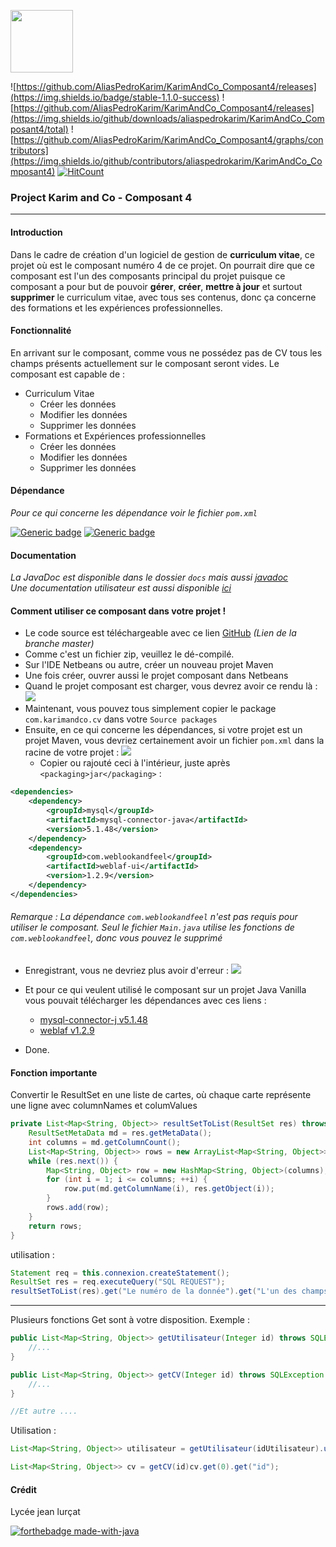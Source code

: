 
<img src="https://res.cloudinary.com/teepublic/image/private/s--3irQSqys--/t_Preview/b_rgb:191919,c_limit,f_jpg,h_630,q_90,w_630/v1511111763/production/designs/2076522_0.jpg" width="100"></img>
<p align="center">

![https://github.com/AliasPedroKarim/KarimAndCo_Composant4/releases](https://img.shields.io/badge/stable-1.1.0-success)  ![https://github.com/AliasPedroKarim/KarimAndCo_Composant4/releases](https://img.shields.io/github/downloads/aliaspedrokarim/KarimAndCo_Composant4/total) ![https://github.com/AliasPedroKarim/KarimAndCo_Composant4/graphs/contributors](https://img.shields.io/github/contributors/aliaspedrokarim/KarimAndCo_Composant4) [![HitCount](http://hits.dwyl.io/AliasPedroKarim/AliasPedroKarim/KarimAndCo_Composant4.svg)](http://hits.dwyl.io/AliasPedroKarim/AliasPedroKarim/KarimAndCo_Composant4)

</p>

### Project Karim and Co - Composant 4
---

#### Introduction
Dans le cadre de création d'un logiciel de gestion de **curriculum vitae**, ce projet où est le composant numéro 4 de ce projet. On pourrait dire que ce composant est l'un des composants principal du projet puisque ce composant a pour but de pouvoir **gérer**, **créer**, **mettre à jour** et surtout **supprimer** le curriculum vitae, avec tous ses contenus, donc ça concerne des formations et les expériences professionnelles.

#### Fonctionnalité
En arrivant sur le composant, comme vous ne possédez pas de CV tous les champs présents actuellement sur le composant seront vides.
Le composant est capable de :

+ Curriculum Vitae
	+ Créer les données
	+ Modifier les données
	+ Supprimer les données
+ Formations et Expériences professionnelles
	+ Créer les données
	+ Modifier les données
	+ Supprimer les données

#### Dépendance
_Pour ce qui concerne les dépendance voir le fichier `pom.xml`_

<p align="center">

[![Generic badge](https://img.shields.io/badge/weblaf-v1.2.9-success)](https://github.com/mgarin/weblaf) [![Generic badge](https://img.shields.io/badge/mysql--connector--j-v5.1.48-success)](https://github.com/mysql/mysql-connector-j)

</p>

#### Documentation
_La JavaDoc est disponible dans le dossier `docs` mais aussi [javadoc](https://aliaspedrokarim.github.io/KarimAndCo_Composant4/)_  
_Une documentation utilisateur est aussi disponible [ici](https://docs.google.com/document/d/1v6MzYAcXDMMQzYLZLa2klrXSc6LA4_zX15RLvXv4bb8/edit)_

#### Comment utiliser ce composant dans votre projet !

+ Le code source est téléchargeable avec ce lien [GitHub](https://github.com/AliasPedroKarim/KarimAndCo_Composant4/archive/master.zip) _(Lien de la branche master)_
+ Comme c'est un fichier zip, veuillez le dé-compilé.
+ Sur l'IDE Netbeans ou autre, créer un nouveau projet Maven
+ Une fois créer, ouvrer aussi le projet composant dans Netbeans
+ Quand le projet composant est charger, vous devrez avoir ce rendu là :
![](https://i.imgur.com/WbhR3id.png)
+ Maintenant, vous pouvez tous simplement copier le package `com.karimandco.cv` dans votre `Source packages`
+ Ensuite, en ce qui concerne les dépendances, si votre projet est un projet Maven, vous devriez certainement avoir un fichier `pom.xml` dans la racine de votre projet :
![](https://i.imgur.com/lGaBvGk.png)
	+ Copier ou rajouté ceci à l'intérieur, juste après `<packaging>jar</packaging>` :
	
```xml
<dependencies>
    <dependency>
        <groupId>mysql</groupId>
        <artifactId>mysql-connector-java</artifactId>
        <version>5.1.48</version>
    </dependency>
    <dependency>
        <groupId>com.weblookandfeel</groupId>
        <artifactId>weblaf-ui</artifactId>
        <version>1.2.9</version>
    </dependency>
</dependencies>
```

###### _Remarque : La dépendance `com.weblookandfeel` n'est pas requis pour utiliser le composant. Seul le fichier `Main.java` utilise les fonctions de `com.weblookandfeel`, donc vous pouvez le supprimé_

+ Enregistrant, vous ne devriez plus avoir d'erreur :
![](https://i.imgur.com/llvhEa0.png)

+ Et pour ce qui veulent utilisé le composant sur un projet Java Vanilla vous pouvait télécharger les dépendances avec ces liens :
	+ [mysql-connector-j v5.1.48](https://dev.mysql.com/downloads/connector/j/5.1.html#targetText=Connector/J%205.1.48&targetText=MySQL%20Connector/J%20is%20the,versions%20starting%20with%20MySQL%205.5.)
	+ [weblaf v1.2.9](https://mvnrepository.com/artifact/com.weblookandfeel/weblaf-ui/1.2.9)

+ Done.

#### Fonction importante
Convertir le ResultSet en une liste de cartes, où chaque carte représente une ligne avec columnNames et columValues
```java
private List<Map<String, Object>> resultSetToList(ResultSet res) throws SQLException {
    ResultSetMetaData md = res.getMetaData();
    int columns = md.getColumnCount();
    List<Map<String, Object>> rows = new ArrayList<Map<String, Object>>();
    while (res.next()) {
        Map<String, Object> row = new HashMap<String, Object>(columns);
        for (int i = 1; i <= columns; ++i) {
            row.put(md.getColumnName(i), res.getObject(i));
        }
        rows.add(row);
    }
    return rows;
}
```
utilisation : 
```java
Statement req = this.connexion.createStatement();
ResultSet res = req.executeQuery("SQL REQUEST");
resultSetToList(res).get("Le numéro de la donnée").get("L'un des champs de la donnée");
```
---
Plusieurs fonctions Get sont à votre disposition.
Exemple : 
```java
public List<Map<String, Object>> getUtilisateur(Integer id) throws SQLException {
	//...
}

public List<Map<String, Object>> getCV(Integer id) throws SQLException {
	//...
}

//Et autre ....
```

Utilisation : 
```java
List<Map<String, Object>> utilisateur = getUtilisateur(idUtilisateur).utilisateur.size();

List<Map<String, Object>> cv = getCV(id)cv.get(0).get("id");
```

#### Crédit
Lycée jean lurçat

[![forthebadge made-with-java]( https://forthebadge.com/images/badges/made-with-java.svg )](https://www.python.org/)